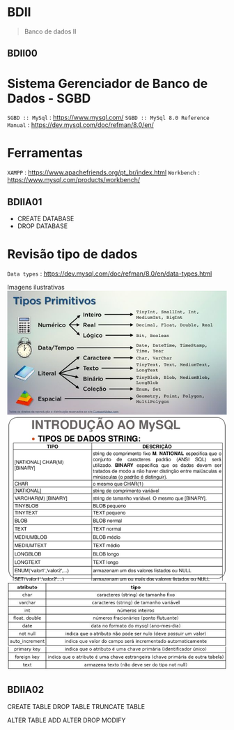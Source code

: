# BDII
> Banco de dados II


## BDII00

# Sistema Gerenciador de Banco de Dados - SGBD
`SGBD :: MySql` : <https://www.mysql.com/>
`SGBD :: MySql 8.0 Reference Manual` : <https://dev.mysql.com/doc/refman/8.0/en/>

# Ferramentas
`XAMPP` : <https://www.apachefriends.org/pt_br/index.html>
`Workbench` : <https://www.mysql.com/products/workbench/>


## BDIIA01
* CREATE DATABASE
* DROP DATABASE

# Revisão tipo de dados
`Data types` : <https://dev.mysql.com/doc/refman/8.0/en/data-types.html>

Imagens ilustrativas
![](https://github.com/andreneves/BDII/blob/master/imagens/tipos_de_dados-tipos_primitivos.jpg)
![](https://github.com/andreneves/BDII/blob/master/imagens/tipos_de_dados-tipos_primitivos2.jpg)
![](https://github.com/andreneves/BDII/blob/master/imagens/tipos_de_dados-tipos_primitivos3.jpg)


## BDIIA02
CREATE TABLE
DROP TABLE
TRUNCATE TABLE





ALTER TABLE
ADD
ALTER
DROP
MODIFY

